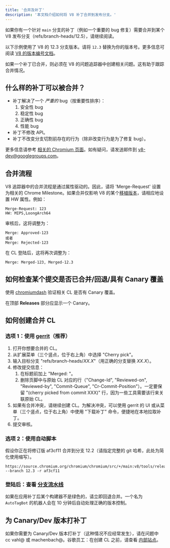 ```yaml
---
title: '合并及补丁'
description: '本文档介绍如何将 V8 补丁合并到发布分支。'
---
```

如果你有一个针对 `main` 分支的补丁（例如一个重要的 bug 修复）需要合并到某个 V8 发布分支（refs/branch-heads/12.5），请继续阅读。

以下示例使用了 V8 的 12.3 分支版本。请将 `12.3` 替换为你的版本号。更多信息可阅读 [V8 的版本编号文档](/docs/version-numbers)。

如果一个补丁已合并，则必须在 V8 的问题追踪器中创建相关问题。这有助于跟踪合并情况。

## 什么样的补丁可以被合并？

- 补丁解决了一个 *严重的* bug（按重要性排序）：
    1. 安全性 bug
    1. 稳定性 bug
    1. 正确性 bug
    1. 性能 bug
- 补丁不修改 API。
- 补丁不改变分支切割前存在的行为（除非改变行为是为了修复 bug）。

更多信息请参考 [相关的 Chromium 页面](https://chromium.googlesource.com/chromium/src/+/HEAD/docs/process/merge_request.md)。如有疑问，请发送邮件到 v8-dev@googlegroups.com。

## 合并流程

V8 追踪器中的合并流程是通过属性驱动的。因此，请将 'Merge-Request' 设置为相关的 Chrome Milestone。如果合并仅影响 V8 的某个[移植版本](https://v8.dev/docs/ports)，请相应地设置 HW 属性。例如：

```
Merge-Request: 123
HW: MIPS,LoongArch64
```

审核后，这将调整为：

```
Merge: Approved-123
或者
Merge: Rejected-123
```

在 CL 登陆后，这将再次调整为：

```
Merge: Merged-123, Merged-12.3
```

## 如何检查某个提交是否已合并/回退/具有 Canary 覆盖

使用 [chromiumdash](https://chromiumdash.appspot.com/commit/) 验证相关 CL 是否有 Canary 覆盖。


在顶部 **Releases** 部分应显示一个 Canary。

## 如何创建合并 CL

### 选项 1：使用 [gerrit](https://chromium-review.googlesource.com/)（推荐）


1. 打开你想要合并的 CL。
2. 从扩展菜单（三个竖点，位于右上角）中选择 "Cherry pick"。
3. 输入目标分支 "refs/branch-heads/*XX.X*"（用正确的分支替换 *XX.X*）。
4. 修改提交信息：
   1. 在标题前加上 "Merged: "。
   2. 删除页脚中与原始 CL 对应的行（"Change-Id", "Reviewed-on", "Reviewed-by", "Commit-Queue", "Cr-Commit-Position"）。一定要保留 "(cherry picked from commit XXX)" 行，因为一些工具需要该行来关联原始 CL。
5. 如果有合并冲突，请继续创建 CL。为解决冲突，可以使用 gerrit 的 UI 或从菜单（三个竖点，位于右上角）中使用 "下载补丁" 命令，便捷地在本地拉取补丁。
6. 提交审核。

### 选项 2：使用自动脚本

假设你正在将修订版 af3cf11 合并到分支 12.2（请指定完整的 git 哈希，此处为简化使用缩写）。

```
https://source.chromium.org/chromium/chromium/src/+/main:v8/tools/release/merge_to_branch_gerrit.py --branch 12.3 -r af3cf11
```


### 登陆后：查看 [分支流水线](https://ci.chromium.org/p/v8)

如果在应用补丁后某个构建器不是绿色的，请立即回退合并。一个名为 `AutoTagBot` 的机器人会在 10 分钟后自动处理正确的版本控制。

## 为 Canary/Dev 版本打补丁

如果你需要为 Canary/Dev 版本打补丁（这种情况不应经常发生），请在问题中 cc vahl@ 或 machenbach@。谷歌员工：在创建 CL 之前，请查看 [内部站点](http://g3doc/company/teams/v8/patching_a_version)。

